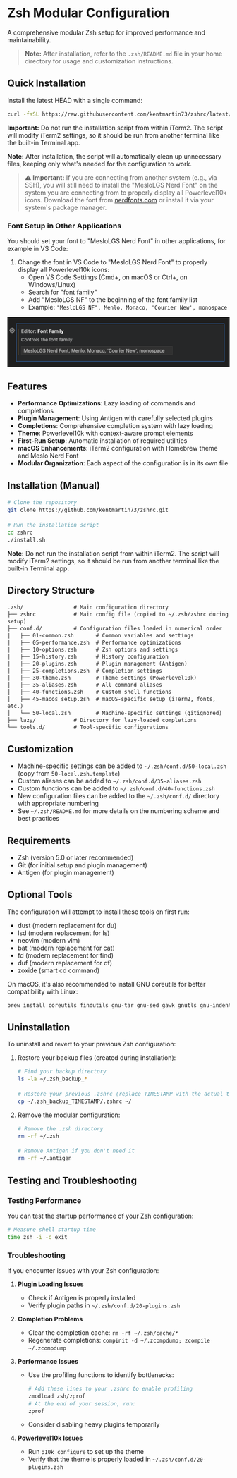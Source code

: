 # Zsh Modular Configuration

A comprehensive modular Zsh setup for improved performance and maintainability.

> **Note:** After installation, refer to the `.zsh/README.md` file in your home directory for usage and customization instructions.

## Quick Installation

Install the latest HEAD with a single command:

```bash
curl -fsSL https://raw.githubusercontent.com/kentmartin73/zshrc/latest/install.sh | bash
```


**Important:** Do not run the installation script from within iTerm2. The script will modify iTerm2 settings, so it should be run from another terminal like the built-in Terminal app.

**Note:** After installation, the script will automatically clean up unnecessary files, keeping only what's needed for the configuration to work.

> **⚠️ Important:** If you are connecting from another system (e.g., via SSH), you will still need to install the "MesloLGS Nerd Font" on the system you are connecting from to properly display all Powerlevel10k icons. Download the font from [nerdfonts.com](https://www.nerdfonts.com/font-downloads) or install it via your system's package manager.

### Font Setup in Other Applications

You should set your font to "MesloLGS Nerd Font" in other applications, for example in VS Code:

1. Change the font in VS Code to "MesloLGS Nerd Font" to properly display all Powerlevel10k icons:
   - Open VS Code Settings (Cmd+, on macOS or Ctrl+, on Windows/Linux)
   - Search for "font family"
   - Add "MesloLGS NF" to the beginning of the font family list
   - Example: `"MesloLGS NF", Menlo, Monaco, 'Courier New', monospace`

![VS Code Font Setup](.zsh/images/vscode-font-setup.png)

## Features

- **Performance Optimizations**: Lazy loading of commands and completions
- **Plugin Management**: Using Antigen with carefully selected plugins
- **Completions**: Comprehensive completion system with lazy loading
- **Theme**: Powerlevel10k with context-aware prompt elements
- **First-Run Setup**: Automatic installation of required utilities
- **macOS Enhancements**: iTerm2 configuration with Homebrew theme and Meslo Nerd Font
- **Modular Organization**: Each aspect of the configuration is in its own file

## Installation (Manual)

```bash
# Clone the repository
git clone https://github.com/kentmartin73/zshrc.git

# Run the installation script
cd zshrc
./install.sh
```

**Note:** Do not run the installation script from within iTerm2. The script will modify iTerm2 settings, so it should be run from another terminal like the built-in Terminal app.

## Directory Structure

```
.zsh/                # Main configuration directory
├── zshrc            # Main config file (copied to ~/.zsh/zshrc during setup)
├── conf.d/          # Configuration files loaded in numerical order
│   ├── 01-common.zsh       # Common variables and settings
│   ├── 05-performance.zsh  # Performance optimizations
│   ├── 10-options.zsh      # Zsh options and settings
│   ├── 15-history.zsh      # History configuration
│   ├── 20-plugins.zsh      # Plugin management (Antigen)
│   ├── 25-completions.zsh  # Completion settings
│   ├── 30-theme.zsh        # Theme settings (Powerlevel10k)
│   ├── 35-aliases.zsh      # All command aliases
│   ├── 40-functions.zsh    # Custom shell functions
│   ├── 45-macos_setup.zsh  # macOS-specific setup (iTerm2, fonts, etc.)
│   └── 50-local.zsh        # Machine-specific settings (gitignored)
├── lazy/            # Directory for lazy-loaded completions
└── tools.d/         # Tool-specific configurations
```

## Customization

- Machine-specific settings can be added to `~/.zsh/conf.d/50-local.zsh` (copy from `50-local.zsh.template`)
- Custom aliases can be added to `~/.zsh/conf.d/35-aliases.zsh`
- Custom functions can be added to `~/.zsh/conf.d/40-functions.zsh`
- New configuration files can be added to the `~/.zsh/conf.d/` directory with appropriate numbering
- See `~/.zsh/README.md` for more details on the numbering scheme and best practices

## Requirements

- Zsh (version 5.0 or later recommended)
- Git (for initial setup and plugin management)
- Antigen (for plugin management)

## Optional Tools

The configuration will attempt to install these tools on first run:

- dust (modern replacement for du)
- lsd (modern replacement for ls)
- neovim (modern vim)
- bat (modern replacement for cat)
- fd (modern replacement for find)
- duf (modern replacement for df)
- zoxide (smart cd command)

On macOS, it's also recommended to install GNU coreutils for better compatibility with Linux:

```bash
brew install coreutils findutils gnu-tar gnu-sed gawk gnutls gnu-indent gnu-getopt grep
```



## Uninstallation

To uninstall and revert to your previous Zsh configuration:

1. Restore your backup files (created during installation):
   ```bash
   # Find your backup directory
   ls -la ~/.zsh_backup_*
   
   # Restore your previous .zshrc (replace TIMESTAMP with the actual timestamp)
   cp ~/.zsh_backup_TIMESTAMP/.zshrc ~/
   ```

2. Remove the modular configuration:
   ```bash
   # Remove the .zsh directory
   rm -rf ~/.zsh
   
   # Remove Antigen if you don't need it
   rm -rf ~/.antigen
   ```

## Testing and Troubleshooting

### Testing Performance

You can test the startup performance of your Zsh configuration:

```bash
# Measure shell startup time
time zsh -i -c exit
```

### Troubleshooting

If you encounter issues with your Zsh configuration:

1. **Plugin Loading Issues**
   - Check if Antigen is properly installed
   - Verify plugin paths in `~/.zsh/conf.d/20-plugins.zsh`

2. **Completion Problems**
   - Clear the completion cache: `rm -rf ~/.zsh/cache/*`
   - Regenerate completions: `compinit -d ~/.zcompdump; zcompile ~/.zcompdump`

3. **Performance Issues**
   - Use the profiling functions to identify bottlenecks:
     ```bash
     # Add these lines to your .zshrc to enable profiling
     zmodload zsh/zprof
     # At the end of your session, run:
     zprof
     ```
   - Consider disabling heavy plugins temporarily

4. **Powerlevel10k Issues**
   - Run `p10k configure` to set up the theme
   - Verify that the theme is properly loaded in `~/.zsh/conf.d/20-plugins.zsh`